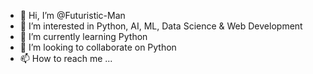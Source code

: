 - 👋 Hi, I’m @Futuristic-Man
- 👀 I’m interested in Python, AI, ML, Data Science & Web Development
- 🌱 I’m currently learning Python
- 💞️ I’m looking to collaborate on Python
- 📫 How to reach me ...

<!---
Futuristic-Man/Futuristic-Man is a ✨ special ✨ repository because its `README.md` (this file) appears on your GitHub profile.
You can click the Preview link to take a look at your changes.
--->
